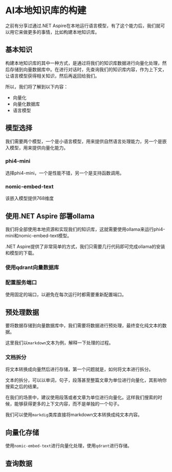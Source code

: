 # AI本地知识库的构建

之前有分享过通过.NET Aspire在本地运行语言模型，有了这个能力后，我们就可以用它来做更多的事情，比如构建本地知识库。

## 基本知识

构建本地知识库的其中一种方式，是通过将我们的知识库数据进行向量化处理，然后存储到向量数据库中。在进行对话时，先查询我们的知识库内容，作为上下文，让语言模型获得相关知识，然后再返回给我们。

所以，我们将了解到以下内容：

- 向量化
- 向量化数据库
- 语言模型

## 模型选择

我们需要两个模型，一个是小语言模型，用来提供自然语言处理能力，另一个是嵌入模型，用来提供向量化能力。

### phi4-mini

选择phi4-mini，一个是性能不错，另一个是支持函数调用。

### nomic-embed-text

该嵌入模型提供768维度

## 使用.NET Aspire 部署ollama

我们将全部使用本地资源和实现我们的知识库，这就需要使用ollama来运行phi4-mini和nomic-embed-text模型。

.NET Aspire提供了非常简单的方式，我们只需要几行代码即可完成ollama的安装和模型的下载。

### 使用qdrant向量数据库

### 配置服务端口

使用固定的端口，以避免在每次运行时都需要重新配置端口。

## 预处理数据

要将数据存储到向量数据库中，我们需要将数据进行预处理，最终变化纯文本的数据。

这里我们以`markdown`文本为例，解释一下处理的过程。

### 文档拆分

将文本转换成向量然后进行存储，第一个问题就是，如何将文本进行拆分。

文本的拆分，可以以单词，句子，段落甚至整篇文章为单位进行向量化，其影响你搜索之后的结果。

在我们的场景中，建议使用段落或者文章为单位进行向量化。这样我们搜索的时候，能够获得更多的上下文内容，而不是单独的一个句子。

我们可以使用`markdig`类库直接将markdown文本转换成纯文本内容。

## 向量化存储

使用`nomic-embed-text`进行向量化处理，使用`qdrant`进行存储。

## 查询数据
